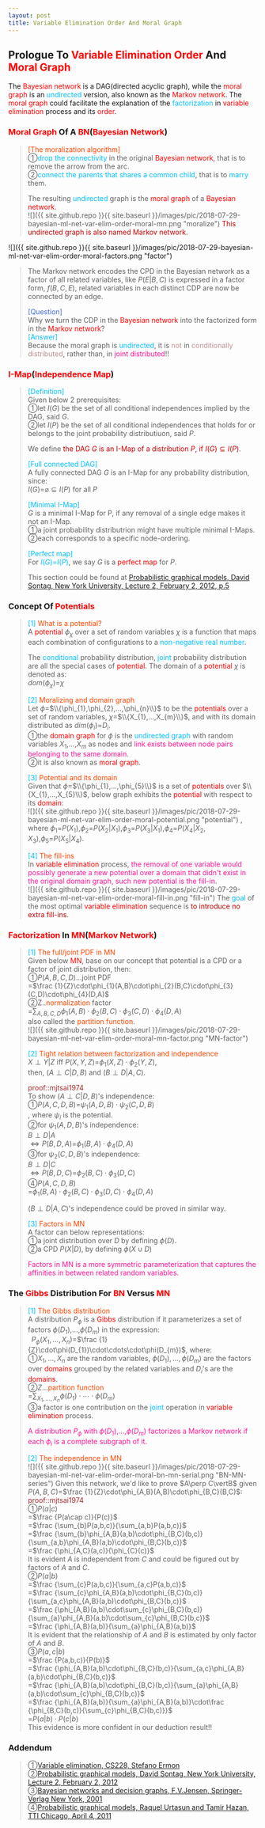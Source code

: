```yaml
---
layout: post
title: Variable Elimination Order And Moral Graph
---
```


## Prologue To <font color="Red">Variable Elimination Order</font> And <font color="Red">Moral Graph</font>
<p class="message">
The <font color="Red">Bayesian network</font> is a DAG(directed acyclic graph), while the <font color="Red">moral graph</font> is an <font color="DeepSkyBlue">undirected</font> version, also known as the <font color="Red">Markov network</font>.  
The <font color="Red">moral graph</font> could facilitate the explanation of the <font color="DeepSkyBlue">factorization</font> in <font color="Red">variable elimination</font> process and its <font color="Red">order</font>.  
</p>

### <font color="Red">Moral Graph</font> Of A <font color="Red">BN</font>(<font color="Red">Bayesian Network</font>)
><font color="OrangeRed">[The moralization algorithm]</font>  
>&#10112;<font color="DeepSkyBlue">drop the connectivity</font> in the original <font color="Red">Bayesian network</font>, that is to remove the arrow from the arc.  
>&#10113;<font color="DeepSkyBlue">connect the parents that shares a common child</font>, that is to <font color="DeepSkyBlue">marry</font> them.  
>
>The resulting <font color="DeepSkyBlue">undirected</font> graph is the <font color="Red">moral graph</font> of a <font color="Red">Bayesian network</font>.  
![]({{ site.github.repo }}{{ site.baseurl }}/images/pic/2018-07-29-bayesian-ml-net-var-elim-order-moral-mn.png "moralize")
><font color="#C20000">This undirected graph is also named Markov network.</font>  
>
![]({{ site.github.repo }}{{ site.baseurl }}/images/pic/2018-07-29-bayesian-ml-net-var-elim-order-moral-factors.png "factor")
>The Markov network encodes the CPD in the Bayesian network as a factor of all related variables, like $P(E\vert B,C)$ is expressed in a factor form, $f(B,C,E)$, related variables in each distinct CDP are now be connected by an edge.  
>
><font color="RoyalBlue">[Question]</font>  
>Why we turn the CDP in the <font color="Red">Bayesian network</font> into the factorized form in the <font color="Red">Markov network</font>?  
><font color="DeepSkyBlue">[Answer]</font>  
>Because the moral graph is <font color="DeepSkyBlue">undirected</font>, it is <font color="RosyBrown">not</font> in <font color="RosyBrown">conditionally distributed</font>, rather than, in <font color="DeepPink">joint distributed</font>!!  

### <font color="Red">I-Map</font>(<font color="Red">Independence Map</font>)
><font color="DeepSkyBlue">[Definition]</font>  
>Given below 2 prerequisites:  
>&#10112;let $I(G)$ be the set of all conditional independences implied by the DAG, said $G$.  
>&#10113;let $I(P)$ be the set of all conditional independences that holds for or belongs to the joint probability distributiuon, said $P$.  
>
>We define <font color="#C20000">the DAG $G$ is an I-Map of a distribution $P$, if $I(G)\subseteq I(P)$</font>.  
>
><font color="DeepSkyBlue">[Full connected DAG]</font>  
>A fully connected DAG $G$ is an I-Map for any probability distribution, since:  
>$I(G)$=$\varnothing\subseteq I(P)$ for all $P$  
>
><font color="DeepSkyBlue">[Minimal I-Map]</font>  
>$G$ is a minimal I-Map for P, if any removal of a single edge makes it not an I-Map.  
>&#10112;a joint probability distributrion might have multiple minimal I-Maps.  
>&#10113;each corresponds to a specific node-ordering.  
>
><font color="DeepSkyBlue">[Perfect map]</font>  
>For <font color="DeepSkyBlue">$I(G)$=$I(P)$</font>, we say $G$ is a <font color="Red">perfect map</font> for $P$.  
>
>This section could be found at [Probabilistic graphical models, David Sontag, New York University, Lecture 2, February 2, 2012, p.5](http://people.csail.mit.edu/dsontag/courses/pgm12/slides/lecture2.pdf)  

### Concept Of <font color="Red">Potentials</font>
><font color="DeepSkyBlue">[1]</font>
><font color="OrangeRed">What is a potential?</font>  
>A <font color="Red">potential</font> $\phi_{\chi}$ over a set of random variables $\chi$ is a function that maps each combination of configurations to a <font color="DeepSkyBlue">non-negative real number</font>.  
>
>The <font color="DeepSkyBlue">conditional</font> probability distribution, <font color="DeepSkyBlue">joint</font> probability distribution are all the special cases of <font color="Red">potential</font>.  The domain of a <font color="Red">potential</font> $\chi$ is denoted as:  
>$dom(\phi_{\chi})$=$\chi$  
>
><font color="DeepSkyBlue">[2]</font>
><font color="OrangeRed">Moralizing and domain graph</font>  
>Let $\phi$=$\\{\phi_{1},\phi_{2},...,\phi_{n}\\}$ to be the <font color="Red">potentials</font> over a set of random variables, $\chi$=$\\{X_{1},...,X_{m}\\}$, and with its domain distributed as $dim(\phi_{i})$=$D_{i}$.  
>&#10112;the <font color="Red">domain graph</font> for $\phi$ is the <font color="DeepSkyBlue">undirected graph</font> with random variables $X_{1}$,...,$X_{m}$ as nodes and <font color="DeepPink">link exists between node pairs belonging to the same domain</font>.  
>&#10113;it is also known as <font color="Red">moral graph</font>.  
>
><font color="DeepSkyBlue">[3]</font>
><font color="OrangeRed">Potential and its domain </font>  
>Given that $\phi$=$\\{\phi_{1},...,\phi_{5}\\}$ is a set of <font color="Red">potentials</font> over $\\{X_{1},...,X_{5}\\}$, below graph exhibits the <font color="Red">potential</font> with respect to its <font color="Red">domain</font>:  
![]({{ site.github.repo }}{{ site.baseurl }}/images/pic/2018-07-29-bayesian-ml-net-var-elim-order-moral-potential.png "potential")
>, where $\phi_{1}$=$P(X_{1})$,$\phi_{2}$=$P(X_{2}\vert X_{1})$,$\phi_{3}$=$P(X_{3}\vert X_{1})$,$\phi_{4}$=$P(X_{4}\vert X_{2},X_{3})$,$\phi_{5}$=$P(X_{5}\vert X_{4})$.  
>
><font color="DeepSkyBlue">[4]</font>
><font color="OrangeRed">The fill-ins</font>  
>In <font color="Red">variable elimination</font> process, <font color="DeepPink">the removal of one variable would possibly generate a new potential over a domain that didn't exist in the original domain graph, such new potential is the fill-in</font>.  
![]({{ site.github.repo }}{{ site.baseurl }}/images/pic/2018-07-29-bayesian-ml-net-var-elim-order-moral-fill-in.png "fill-in")
>The <font color="DeepSkyBlue">goal</font> of the most optimal <font color="Red">variable elimination</font> sequence is <font color="#C20000">to introduce no extra fill-ins</font>.  

### <font color="Red">Factorization</font> In <font color="Red">MN</font>(<font color="Red">Markov Network</font>)
><font color="DeepSkyBlue">[1]</font>
><font color="OrangeRed">The full/joint PDF in MN</font>  
>Given below <font color="Red">MN</font>, base on our concept that potential is a CPD or a factor of joint distribution, then:  
>&#10112;$P(A,B,C,D)$...joint PDF  
=$\frac {1}{Z}\cdot\phi_{1}(A,B)\cdot\phi_{2}(B,C)\cdot\phi_{3}(C,D)\cdot\phi_{4}(D,A)$  
>&#10113;Z..<font color="OrangeRed">normalization</font> factor  
>=$\sum_{A,B,C,D}\phi_{1}(A,B)\cdot\phi_{2}(B,C)\cdot\phi_{3}(C,D)\cdot\phi_{4}(D,A)$  
>also called the <font color="OrangeRed">partition function</font>.  
![]({{ site.github.repo }}{{ site.baseurl }}/images/pic/2018-07-29-bayesian-ml-net-var-elim-order-moral-mn-factor.png "MN-factor")
>
><font color="DeepSkyBlue">[2]</font>
><font color="OrangeRed">Tight relation between factorization and independence</font>  
>$X\perp Y\vert Z$ iff $P(X,Y,Z)$=$\phi_{1}(X,Z)\cdot\phi_{2}(Y,Z)$,  
>then, $(A\perp C\vert D,B)$ and $(B\perp D\vert A,C)$.  
>
><font color="Brown">proof::mjtsai1974</font>  
>To show $(A\perp C\vert D,B)$'s independence:  
>&#10112;$P(A,C,D,B)$=$\psi_{1}(A,D,B)\cdot\psi_{2}(C,D,B)$  
>, where $\psi_{i}$ is the potential.  
>&#10113;for $\psi_{1}(A,D,B)$'s independence:  
>$B\perp D\vert A$  
>$\Leftrightarrow P(B,D,A)$=$\phi_{1}(B,A)\cdot\phi_{4}(D,A)$  
>&#10114;for $\psi_{2}(C,D,B)$'s independence:  
>$B\perp D\vert C$  
>$\Leftrightarrow P(B,D,C)$=$\phi_{2}(B,C)\cdot\phi_{3}(D,C)$  
>&#10115;$P(A,C,D,B)$  
>=$\phi_{1}(B,A)\cdot\phi_{2}(B,C)\cdot\phi_{3}(D,C)\cdot\phi_{4}(D,A)$  
>
>$(B\perp D\vert A,C)$'s independence could be proved in similar way.  
>
><font color="DeepSkyBlue">[3]</font>
><font color="OrangeRed">Factors in MN</font>  
>A factor can below representations:  
>&#10112;a joint distribution over $D$ by defining $\phi(D)$.  
>&#10113;a CPD $P(X\vert D)$, by defining $\phi(X\cup D)$  
>
><font color="DeepPink">Factors in MN is a more symmetric parameterization that captures the affinities in between related random variables.</font>  

### The <font color="Red">Gibbs</font> Distribution For <font color="Red">BN</font> Versus <font color="Red">MN</font>
><font color="DeepSkyBlue">[1]</font>
><font color="OrangeRed">The Gibbs distribution</font>  
>A distribution $P_{\phi}$ is a <font color="Red">Gibbs</font> distribution if it parameterizes a set of factors $\phi(D_{1})$,...,$\phi(D_{m})$ in the expression:  
>$\;\;P_{\phi}(X_{1},...,X_{n})$=$\frac {1}{Z}\cdot\phi(D_{1})\cdot\cdots\cdot\phi(D_{m})$, where:  
>&#10112;$X_{1},...,X_{n}$ are the random variables, $\phi(D_{1}),...,\phi(D_{m})$ are the factors over <font color="Red">domains</font> grouped by the related variables and $D_{i}$'s are the <font color="Red">domains</font>.  
>&#10113;$Z$...<font color="OrangeRed">partition function</font>  
>=$\sum_{X_{1},...,X_{n}}\phi(D_{1})\cdot\cdots\cdot\phi(D_{m})$  
>&#10114;a factor is one contribution on the <font color="DeepSkyBlue">joint</font> operation in <font color="Red">variable elimination</font> process.  
>
><font color="DeepPink">A distribution $P_{\phi}$ with $\phi(D_{1})$,...,$\phi(D_{m})$ factorizes a Markov network if each $\phi_{i}$ is a complete subgraph of it.</font>  
>
><font color="DeepSkyBlue">[2]</font>
><font color="OrangeRed">The independence in MN</font>  
![]({{ site.github.repo }}{{ site.baseurl }}/images/pic/2018-07-29-bayesian-ml-net-var-elim-order-moral-bn-mn-serial.png "BN-MN-series")
>Given this network, we'd like to prove $A\perp C\vertB$ given $P(A,B,C)$=$\frac {1}{Z}\cdot\phi_{A,B}(A,B)\cdot\phi_{B,C}(B,C)$:  
><font color="Brown">proof::mjtsai1974</font>  
>&#10112;$P(a\vert c)$  
>=$\frac {P(a\cap c)}{P(c)}$  
>=$\frac {\sum_{b}P(a,b,c)}{\sum_{a,b}P(a,b,c)}$  
>=$\frac {\sum_{b}\phi_{A,B}(a,b)\cdot\phi_{B,C}(b,c)}{\sum_{a,b}\phi_{A,B}(a,b)\cdot\phi_{B,C}(b,c)}$  
>=$\frac {\phi_{A,C}(a,c)}{\phi_{C}(c)}$  
>It is evident $A$ is independent from $C$ and could be figured out by factors of $A$ and $C$.  
>&#10113;$P(a\vert b)$  
>=$\frac {\sum_{c}P(a,b,c)}{\sum_{a,c}P(a,b,c)}$  
>=$\frac {\sum_{c}\phi_{A,B}(a,b)\cdot\phi_{B,C}(b,c)}{\sum_{a,c}\phi_{A,B}(a,b)\cdot\phi_{B,C}(b,c)}$  
>=$\frac {\phi_{A,B}(a,b)\cdot\sum_{c}\phi_{B,C}(b,c)}{\sum_{a}\phi_{A,B}(a,b)\cdot\sum_{c}\phi_{B,C}(b,c)}$  
>=$\frac {\phi_{A,B}(a,b)}{\sum_{a}\phi_{A,B}(a,b)}$  
>It is evident that the relationship of $A$ and $B$ is estimated by only factor of $A$ and $B$.  
>&#10114;$P(a,c\vert b)$  
>=$\frac {P(a,b,c)}{P(b)}$  
>=$\frac {\phi_{A,B}(a,b)\cdot\phi_{B,C}(b,c)}{\sum_{a,c}\phi_{A,B}(a,b)\cdot\phi_{B,C}(b,c)}$  
>=$\frac {\phi_{A,B}(a,b)\cdot\phi_{B,C}(b,c)}{\sum_{a}\phi_{A,B}(a,b)\cdot\sum_{c}\phi_{B,C}(b,c)}$  
>=$\frac {\phi_{A,B}(a,b)}{\sum_{a}\phi_{A,B}(a,b)}\cdot\frac {\phi_{B,C}(b,c)}{\sum_{c}\phi_{B,C}(b,c)}}$  
>=$P(a\vert b)\cdot P(c\vert b)$  
>This evidence is more confident in our deduction result!!  


<!--
the probability of a variable conditioned on its Markov
blanket depends only on potentials involving that node

A->B<-C::BN => A-B-C::MN
take B as the evidence node, then the probability of a variable conditioned on its Markov
blanket depends only on potentials involving that node reveals that any BN conditioned on evidence can be regarded as a Markov network 
p.31@http://people.csail.mit.edu/dsontag/courses/pgm12/slides/lecture2.pdf 

any BN conditioned on evidence can be regarded as a Markov network
p.6@https://cedar.buffalo.edu/~srihari/CSE574/Chap8/8.7-FromBNtoMN.pdf -->

### Addendum
>&#10112;[Variable elimination, CS228, Stefano Ermon ](http://kuleshov.github.io/cs228-notes/inference/ve/)  
>&#10113;[Probabilistic graphical models, David Sontag, New York University, Lecture 2, February 2, 2012](http://people.csail.mit.edu/dsontag/courses/pgm12/slides/lecture2.pdf)  
>&#10114;[Bayesian networks and decision graphs, F.V.Jensen, Springer-Verlag New York, 2001](https://pdfs.semanticscholar.org/presentation/22b4/97a5431e961792e5c46d6348e92b362d378b.pdf)  
>&#10115;[Probabilistic graphical models, Raquel Urtasun and Tamir Hazan, TTI Chicago, April 4, 2011](https://www.cs.toronto.edu/~urtasun/courses/GraphicalModels/lecture4.pdf)  

<!-- Γ -->
<!-- \Omega -->
<!-- \cap intersection -->
<!-- \cup union -->
<!-- \frac{\Gamma(k + n)}{\Gamma(n)} \frac{1}{r^k}  -->
<!-- \mbox{\large$\vert$}\nolimits_0^\infty -->
<!-- \vert_0^\infty -->
<!-- \vert_{0.5}^{\infty} -->
<!-- &prime; ′ -->
<!-- &Prime; ″ -->
<!-- $E\lbrack X\rbrack$ -->
<!-- \overline{X_n} -->
<!-- \underset{Succss}P -->
<!-- \frac{{\overline {X_n}}-\mu}{S/\sqrt n} -->
<!-- \lim_{t\rightarrow\infty} -->
<!-- \int_{0}^{a}\lambda\cdot e^{-\lambda\cdot t}\operatorname dt -->
<!-- \Leftrightarrow -->
<!-- \prod_{v\in V} -->
<!-- \subset -->
<!-- \subseteq -->
<!-- \varnothing -->
<!-- \perp -->

<!-- Notes -->
<!-- <font color="OrangeRed">items, verb, to make it the focus, mathematic expression</font> -->
<!-- <font color="Red">KKT</font> -->
<!-- <font color="Red">SMO heuristics</font> -->
<!-- <font color="Red">F</font> distribution -->
<!-- <font color="Red">t</font> distribution -->
<!-- <font color="DeepSkyBlue">suggested item, soft item</font> -->
<!-- <font color="RoyalBlue">old alpha, quiz, example</font> -->
<!-- <font color="Green">new alpha</font> -->

<!-- <font color="#C20000">conclusion, finding</font> -->
<!-- <font color="DeepPink">positive conclusion, finding</font> -->
<!-- <font color="RosyBrown">negative conclusion, finding</font> -->

<!-- <font color="#00ADAD">policy</font> -->
<!-- <font color="#6100A8">full observable</font> -->
<!-- <font color="#FFAC12">partial observable</font> -->
<!-- <font color="#EB00EB">stochastic</font> -->
<!-- <font color="#8400E6">state transition</font> -->
<!-- <font color="#D600D6">discount factor gamma $\gamma$</font> -->
<!-- <font color="#D600D6">$V(S)$</font> -->
<!-- <font color="#9300FF">immediate reward R(S)</font> -->

<!-- ### <font color="RoyalBlue">Example</font>: Illustration By Rainy And Sunny Days In One Week -->
<!-- <font color="RoyalBlue">[Question]</font> -->
<!-- <font color="DeepSkyBlue">[Answer]</font> -->

<!-- 
[1]Given the vehicles pass through a highway toll station is $6$ per minute, what is the probability that no cars within $30$ seconds?
><font color="DeepSkyBlue">[1]</font>
><font color="OrangeRed">Given the vehicles pass through a highway toll station is $6$ per minute, what is the probability that no cars within $30$ seconds?</font>  
-->

<!--
><font color="DeepSkyBlue">[Notes]</font>
><font color="OrangeRed">Why at this moment, the Poisson and exponential probability come out with different result?</font>  
-->

<!-- https://www.medcalc.org/manual/gamma_distribution_functions.php -->
<!-- https://www.statlect.com/probability-distributions/student-t-distribution#hid5 -->
<!-- http://www.wiris.com/editor/demo/en/ -->